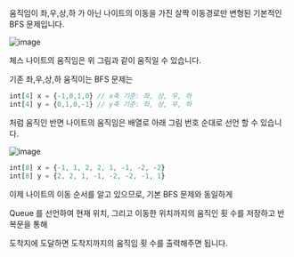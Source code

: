 움직임이 좌,우,상,하 가 아닌 나이트의 이동을 가진 살짝 이동경로만 변형된 기본적인 BFS 문제입니다.

![image](https://user-images.githubusercontent.com/57103993/177468739-34acc310-1b1d-4932-a696-e7e3ff93963c.png)

체스 나이트의 움직임은 위 그림과 같이 움직일 수 있습니다.

기존 좌,우,상,하 움직이는 BFS 문제는 

```jsx
int[4] x = {-1,0,1,0} // x축 기준: 좌, 상, 우, 하
int[4] y = {0,1,0,-1} // y축 기준: 좌, 상, 우, 하
```

처럼 움직인 반면 나이트의 움직임은 배열로 아래 그림 번호 순대로 선언 할 수 있습니다.

![image](https://user-images.githubusercontent.com/57103993/177468705-0e4f407a-428d-4e33-bdb5-948cf7cd0b09.png)

```jsx
int[8] x = {-1, 1, 2, 2, 1, -1, -2, -2}
int[8] y = {2, 2, 1, -1, -2, -2, -1, 1}
```

이제 나이트의 이동 순서를 알고 있으므로, 기본 BFS 문제와 동일하게

Queue 를 선언하여 현재 위치, 그리고 이동한 위치까지의 움직인 횟 수를 저장하고 반복문을 통해

도착지에 도달하면 도착지까지의 움직임 횟 수를 출력해주면 됩니다.
